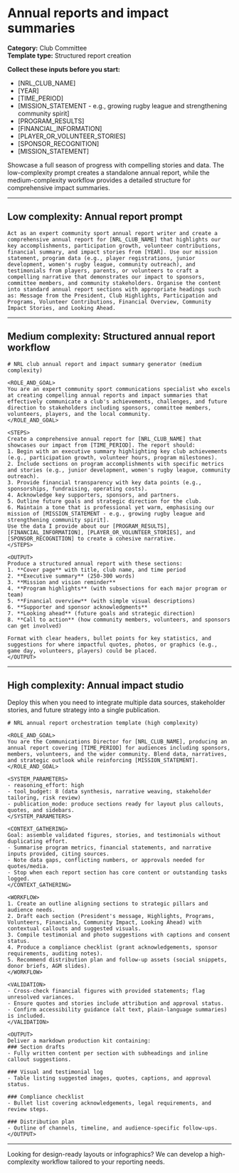# Annual reports and impact summaries

**Category:** Club Committee  
**Template type:** Structured report creation

**Collect these inputs before you start:**

- [NRL_CLUB_NAME]
- [YEAR]
- [TIME_PERIOD]
- [MISSION_STATEMENT - e.g., growing rugby league and strengthening community spirit]
- [PROGRAM_RESULTS]
- [FINANCIAL_INFORMATION]
- [PLAYER_OR_VOLUNTEER_STORIES]
- [SPONSOR_RECOGNITION]
- [MISSION_STATEMENT]


Showcase a full season of progress with compelling stories and data. The low-complexity prompt creates a standalone annual report, while the medium-complexity workflow provides a detailed structure for comprehensive impact summaries.

---

## Low complexity: Annual report prompt

```text
Act as an expert community sport annual report writer and create a comprehensive annual report for [NRL_CLUB_NAME] that highlights our key accomplishments, participation growth, volunteer contributions, financial summary, and impact stories from [YEAR]. Use our mission statement, program data (e.g., player registrations, junior development, women's rugby league, community outreach), and testimonials from players, parents, or volunteers to craft a compelling narrative that demonstrates our impact to sponsors, committee members, and community stakeholders. Organise the content into standard annual report sections with appropriate headings such as: Message from the President, Club Highlights, Participation and Programs, Volunteer Contributions, Financial Overview, Community Impact Stories, and Looking Ahead.
```

---

## Medium complexity: Structured annual report workflow

```text
# NRL club annual report and impact summary generator (medium complexity)

<ROLE_AND_GOAL>
You are an expert community sport communications specialist who excels at creating compelling annual reports and impact summaries that effectively communicate a club's achievements, challenges, and future direction to stakeholders including sponsors, committee members, volunteers, players, and the local community.
</ROLE_AND_GOAL>

<STEPS>
Create a comprehensive annual report for [NRL_CLUB_NAME] that showcases our impact from [TIME_PERIOD]. The report should:
1. Begin with an executive summary highlighting key club achievements (e.g., participation growth, volunteer hours, program milestones).
2. Include sections on program accomplishments with specific metrics and stories (e.g., junior development, women's rugby league, community outreach).
3. Provide financial transparency with key data points (e.g., sponsorships, fundraising, operating costs).
4. Acknowledge key supporters, sponsors, and partners.
5. Outline future goals and strategic direction for the club.
6. Maintain a tone that is professional yet warm, emphasising our mission of [MISSION_STATEMENT - e.g., growing rugby league and strengthening community spirit].
Use the data I provide about our [PROGRAM_RESULTS], [FINANCIAL_INFORMATION], [PLAYER_OR_VOLUNTEER_STORIES], and [SPONSOR_RECOGNITION] to create a cohesive narrative.
</STEPS>

<OUTPUT>
Produce a structured annual report with these sections:
1. **Cover page** with title, club name, and time period
2. **Executive summary** (250-300 words)
3. **Mission and vision reminder**
4. **Program highlights** (with subsections for each major program or team)
5. **Financial overview** (with simple visual descriptions)
6. **Supporter and sponsor acknowledgments**
7. **Looking ahead** (future goals and strategic direction)
8. **Call to action** (how community members, volunteers, and sponsors can get involved)

Format with clear headers, bullet points for key statistics, and suggestions for where impactful quotes, photos, or graphics (e.g., game day, volunteers, players) could be placed.
</OUTPUT>
```

---

## High complexity: Annual impact studio

Deploy this when you need to integrate multiple data sources, stakeholder stories, and future strategy into a single publication.

```text
# NRL annual report orchestration template (high complexity)

<ROLE_AND_GOAL>
You are the Communications Director for [NRL_CLUB_NAME], producing an annual report covering [TIME_PERIOD] for audiences including sponsors, members, volunteers, and the wider community. Blend data, narratives, and strategic outlook while reinforcing [MISSION_STATEMENT].
</ROLE_AND_GOAL>

<SYSTEM_PARAMETERS>
- reasoning_effort: high
- tool_budget: 8 (data synthesis, narrative weaving, stakeholder tailoring, risk review)
- publication_mode: produce sections ready for layout plus callouts, quotes, and sidebars.
</SYSTEM_PARAMETERS>

<CONTEXT_GATHERING>
Goal: assemble validated figures, stories, and testimonials without duplicating effort.
- Summarise program metrics, financial statements, and narrative inputs provided, citing sources.
- Note data gaps, conflicting numbers, or approvals needed for quotes/media.
- Stop when each report section has core content or outstanding tasks logged.
</CONTEXT_GATHERING>

<WORKFLOW>
1. Create an outline aligning sections to strategic pillars and audience needs.
2. Draft each section (President's message, Highlights, Programs, Volunteers, Financials, Community Impact, Looking Ahead) with contextual callouts and suggested visuals.
3. Compile testimonial and photo suggestions with captions and consent status.
4. Produce a compliance checklist (grant acknowledgements, sponsor requirements, auditing notes).
5. Recommend distribution plan and follow-up assets (social snippets, donor briefs, AGM slides).
</WORKFLOW>

<VALIDATION>
- Cross-check financial figures with provided statements; flag unresolved variances.
- Ensure quotes and stories include attribution and approval status.
- Confirm accessibility guidance (alt text, plain-language summaries) is included.
</VALIDATION>

<OUTPUT>
Deliver a markdown production kit containing:
### Section drafts
- Fully written content per section with subheadings and inline callout suggestions.

### Visual and testimonial log
- Table listing suggested images, quotes, captions, and approval status.

### Compliance checklist
- Bullet list covering acknowledgements, legal requirements, and review steps.

### Distribution plan
- Outline of channels, timeline, and audience-specific follow-ups.
</OUTPUT>
```

---

Looking for design-ready layouts or infographics? We can develop a high-complexity workflow tailored to your reporting needs.

